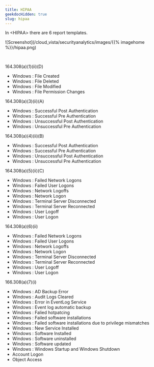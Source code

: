 ```yaml
---
title: HIPAA
geekdocHidden: true
slug: hipaa
---
```


In \<HIPAA> there are 6 report templates. 

![Screenshot](/cloud_vista/securityanalytics/images/{{% imagehome %}}/hipaa.png)

&nbsp;

164.308(a)(1)(ii)(D)
* Windows : File Created
* Windows : File Deleted
* Windows : File Modified
* Windows : File Permission Changes

164.308(a)(3)(ii)(A)
* Windows : Successful Post Authentication
* Windows : Successful Pre Authentication
* Windows : Unsuccessful Post Authentication
* Windows : Unsuccessful Pre Authentication

164.308(a)(4)(ii)(B)
* Windows : Successful Post Authentication
* Windows : Successful Pre Authentication
* Windows : Unsuccessful Post Authentication
* Windows : Unsuccessful Pre Authentication

164.308(a)(5)(ii)(C)
* Windows : Failed Network Logons
* Windows : Failed User Logons
* Windows : Network Logoffs
* Windows : Network Logon
* Windows : Terminal Server Disconnected
* Windows : Terminal Server Reconnected
* Windows :  User Logoff
* Windows : User Logon

164.308(a)(6)(ii)
* Windows : Failed Network Logons
* Windows : Failed User Logons
* Windows : Network Logoffs
* Windows : Network Logon
* Windows : Terminal Server Disconnected
* Windows : Terminal Server Reconnected
* Windows : User Logoff
* Windows : User Logon

166.308(a)(7)(i)
* Windows : AD Backup Error
* Windows : Audit Logs Cleared
* Windows : Error in EventLog Service
* Windows : Event log automatic backup
* Windows : Falied hotpatcing
* Windows : Failed software installations
* Windows : Failed software installations due to privilege mismatches
* Windows : New Service Installed
* Windows : Software Installed
* Windows : Software uninstalled
* Windows : Software updated
* Windows : Windows Startup and Windows Shutdown
* Account Logon
* Object Access


